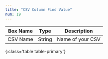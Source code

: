 ```yaml
---
title: "CSV Column Find Value"
num: 19
---
```


| Box Name | Type | Description | 
|-------|--------|--------
|CSV Name|String|Name of your CSV
{:class='table table-primary'}









